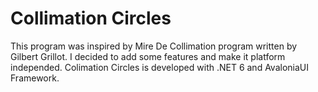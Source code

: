 # Collimation Circles

This program was inspired by Mire De Collimation program written by Gilbert Grillot. I decided to add some features and make it platform independed. 
Colimation Circles is developed with .NET 6 and AvaloniaUI Framework.
